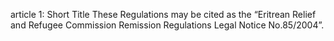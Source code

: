 article 1: Short Title
These Regulations may be cited as the “Eritrean Relief and Refugee Commission Remission Regulations Legal Notice No.85&#x2F;2004”.
<ul>
</ul>